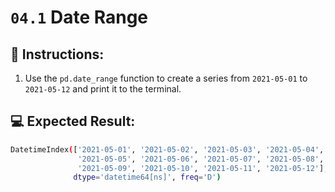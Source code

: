 # `04.1` Date Range

## 📝 Instructions: 

1. Use the `pd.date_range` function to create a series from `2021-05-01` to `2021-05-12` and print it to the terminal.

## 💻 Expected Result: 

```bash
DatetimeIndex(['2021-05-01', '2021-05-02', '2021-05-03', '2021-05-04',
               '2021-05-05', '2021-05-06', '2021-05-07', '2021-05-08',
               '2021-05-09', '2021-05-10', '2021-05-11', '2021-05-12'],
              dtype='datetime64[ns]', freq='D')
```
